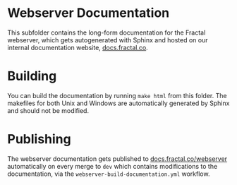 # Webserver Documentation

This subfolder contains the long-form documentation for the Fractal webserver, which gets autogenerated with Sphinx and hosted on our internal documentation website, [docs.fractal.co](https://docs.fractal.co).

# Building

You can build the documentation by running `make html` from this folder. The makefiles for both Unix and Windows are automatically generated by Sphinx and should not be modified.

# Publishing

The webserver documentation gets published to [docs.fractal.co/webserver](https://docs.fractal.co/webserver) automatically on every merge to `dev` which contains modifications to the documentation, via the `webserver-build-documentation.yml` workflow.

